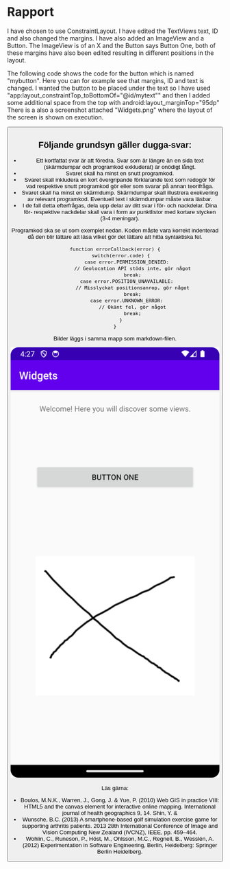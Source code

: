 
# Rapport
I have chosen to use ConstraintLayout. I have edited the TextViews text, ID and also changed the margins. I have also added an ImageView and a Button. The ImageView is of an X and the Button says Button One, both of 
these margins have also been edited resulting in different positions in the layout. 

The following code shows the code for the button which is named "mybutton". Here you can for example see that margins, ID and text is changed. 
I wanted the button to be placed under the text so I have used "app:layout_constraintTop_toBottomOf="@id/mytext"" and then I added some additional space
from the top with android:layout_marginTop="95dp"  There is a also a screenshot attached "Widgets.png" where the layout of the screen is shown on 
execution.

<Button
android:id="@+id/mybutton"
android:layout_width="300dp"
android:layout_height="wrap_content"
android:text="Button One"
android:layout_marginTop="95dp"
app:layout_constraintTop_toBottomOf="@id/mytext"
app:layout_constraintStart_toStartOf="parent"
app:layout_constraintEnd_toEndOf="parent"
/>
## Följande grundsyn gäller dugga-svar:

- Ett kortfattat svar är att föredra. Svar som är längre än en sida text (skärmdumpar och programkod exkluderat) är onödigt långt.
- Svaret skall ha minst en snutt programkod.
- Svaret skall inkludera en kort övergripande förklarande text som redogör för vad respektive snutt programkod gör eller som svarar på annan teorifråga.
- Svaret skall ha minst en skärmdump. Skärmdumpar skall illustrera exekvering av relevant programkod. Eventuell text i skärmdumpar måste vara läsbar.
- I de fall detta efterfrågas, dela upp delar av ditt svar i för- och nackdelar. Dina för- respektive nackdelar skall vara i form av punktlistor med kortare stycken (3-4 meningar).

Programkod ska se ut som exemplet nedan. Koden måste vara korrekt indenterad då den blir lättare att läsa vilket gör det lättare att hitta syntaktiska fel.

```
function errorCallback(error) {
    switch(error.code) {
        case error.PERMISSION_DENIED:
            // Geolocation API stöds inte, gör något
            break;
        case error.POSITION_UNAVAILABLE:
            // Misslyckat positionsanrop, gör något
            break;
        case error.UNKNOWN_ERROR:
            // Okänt fel, gör något
            break;
    }
}
```

Bilder läggs i samma mapp som markdown-filen.

![](Widgets.png)

Läs gärna:

- Boulos, M.N.K., Warren, J., Gong, J. & Yue, P. (2010) Web GIS in practice VIII: HTML5 and the canvas element for interactive online mapping. International journal of health geographics 9, 14. Shin, Y. &
- Wunsche, B.C. (2013) A smartphone-based golf simulation exercise game for supporting arthritis patients. 2013 28th International Conference of Image and Vision Computing New Zealand (IVCNZ), IEEE, pp. 459–464.
- Wohlin, C., Runeson, P., Höst, M., Ohlsson, M.C., Regnell, B., Wesslén, A. (2012) Experimentation in Software Engineering, Berlin, Heidelberg: Springer Berlin Heidelberg.
